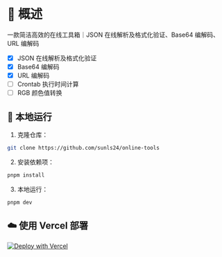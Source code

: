 # 💬 概述

一款简洁高效的在线工具箱｜JSON 在线解析及格式化验证、Base64 编解码、URL 编解码

- [x] JSON 在线解析及格式化验证
- [x] Base64 编解码
- [x] URL 编解码
- [ ] Crontab 执行时间计算
- [ ] RGB 颜色值转换

## 🚀 本地运行

1. 克隆仓库：

```sh
git clone https://github.com/sunls24/online-tools
```

2. 安装依赖项：

```bash
pnpm install
```

3. 本地运行：

```bash
pnpm dev
```

## ☁️ 使用 Vercel 部署

[![Deploy with Vercel](https://vercel.com/button)](https://vercel.com/new/clone?repository-url=https%3A%2F%2Fgithub.com%2Fsunls24%2Fonline-tools)
